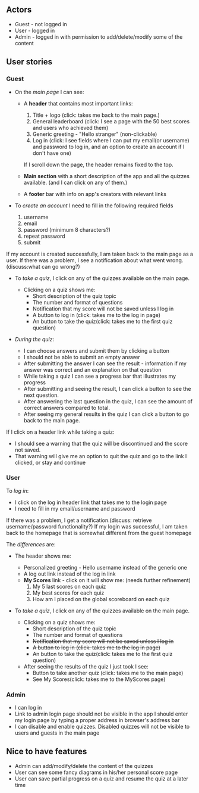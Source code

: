 ## Actors

* Guest - not logged in
* User - logged in
* Admin - logged in with permission to add/delete/modify some of the content

## User stories

### Guest

* On the *main page* I can see:

    * A **header** that contains most important links:
        1. Title + logo (click: takes me back to the main page.)
        2. General leaderboard (click: I see a page with the 50 best scores and users who achieved them)
        3. Generic greeting - "Hello stranger" (non-clickable)
        4. Log in (click: I see fields where I can put my email(or username) and password to log in, 
        and an option to create an account if I don't have one)

      If I scroll down the page, the header remains fixed to the top.       

    * **Main section** with a short description of the app and all the quizzes available. 
    (and I can click on any of them.)

    * A **footer** bar with info on app's creators with relevant links

* To *create an account* I need to fill in the following required fields
    1. username
    2. email
    3. password (minimum 8 characters?)
    4. repeat password
    5. submit

If my account is created successfully, I am taken back to the main page as a user.
If there was a problem, I see a notification about what went wrong. (discuss:what can go wrong?)

* To *take a quiz*, I click on any of the quizzes available on the main page.
  * Clicking on a quiz shows me:
      * Short description of the quiz topic
      * The number and format of questions
      * Notification that my score will not be saved unless I log in
      * A button to log in (click: takes me to the log in page)
      * An button to take the quiz(click: takes me to the first quiz question)

* *During the quiz*:
  * I can choose answers and submit them by clicking a button
  * I should not be able to submit an empty answer
  * After submitting the answer I can see the result - information if my 
    answer was correct and an explanation on that question
  * While taking a quiz I can see a progress bar that illustrates my progress
  * After submitting and seeing the result, I can click a button to see the
    next question.
  * After answering the last question in the quiz, I can see the amount of
    correct answers compared to total.
  * After seeing my general results in the quiz I can click a button to go
    back to the main page.

If I click on a header link while taking a quiz: 
* I should see a warning that the quiz will be discontinued and the score not saved.
* That warning will give me an option to quit the quiz 
  and go to the link I clicked, or stay and continue

### User

To *log in*:
  * I click on the log in header link that takes me to the login page
  * I need to fill in my email/username and password

If there was a problem, I get a notification.(discuss: retrieve username/password functionality?)
If my login was successful, I am taken back to the homepage that is somewhat different 
from the guest homepage

The *differences* are:

  * The header shows me:
    * Personalized greeting - Hello username instead of the generic one
    * A log out link instead of the log in link
    * **My Scores** link - click on it will show me: (needs further refinement)
      1. My 5 last scores on each quiz
      2. My best scores for each quiz
      3. How am I placed on the global scoreboard on each quiz

  * To *take a quiz*, I click on any of the quizzes available on the main page.
    * Clicking on a quiz shows me:
        * Short description of the quiz topic
        * The number and format of questions
        * ~~Notification that my score will not be saved unless I log in~~
        * ~~A button to log in (click: takes me to the log in page)~~
        * An button to take the quiz(click: takes me to the first quiz question)
    * After seeing the results of the quiz I just took I see:
        * Button to take another quiz (click: takes me to the main page)
        * See My Scores(click: takes me to the MyScores page)


### Admin
* I can log in 
* Link to admin login page should not be visible in the app
  I should enter my login page by typing a proper address in browser's address
  bar
* I can disable and enable quizzes. Disabled quizzes will not be visible to 
  users and guests in the main page

## Nice to have features
* Admin can add/modify/delete the content of the quizzes
* User can see some fancy diagrams in his/her personal score page
* User can save partial progress on a quiz and resume the quiz at a later time


